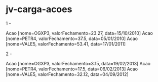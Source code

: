 # jv-carga-acoes

1 - 

Acao [nome=OGXP3, valorFechamento=23.27, data=15/10/2010]
Acao [nome=PETR4, valorFechamento=37.5,  data=05/01/2010]
Acao [nome=VALE5, valorFechamento=53.41, data=17/01/2011]

2 -

Acao [nome=OGXP3, valorFechamento=3.15, data=19/02/2013]
Acao [nome=PETR4, valorFechamento=17.5, data=06/02/2013]
Acao [nome=VALE5, valorFechamento=32.12, data=04/09/2012]
